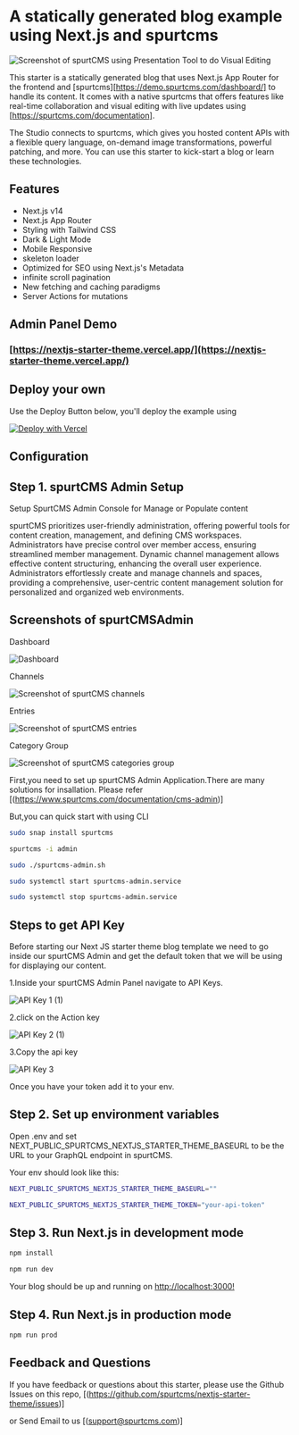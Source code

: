 # A statically generated blog example using Next.js and spurtcms

![Screenshot of spurtCMS using Presentation Tool to do Visual Editing](https://www.spurtcms.com/spurtcms-starter-template.jpg)

This starter is a statically generated blog that uses Next.js App Router for the frontend and [spurtcms][https://demo.spurtcms.com/dashboard/] to handle its content. It comes with a native spurtcms that offers features like real-time collaboration and visual editing with live updates using [https://spurtcms.com/documentation].

The Studio connects to spurtcms, which gives you hosted content APIs with a flexible query language, on-demand image transformations, powerful patching, and more. You can use this starter to kick-start a blog or learn these technologies.

## Features

- Next.js v14
- Next.js App Router
- Styling with Tailwind CSS
- Dark & Light Mode
- Mobile Responsive
- skeleton loader 
- Optimized for SEO using Next.js's Metadata
- infinite scroll pagination
- New fetching and caching paradigms
- Server Actions for mutations



## Admin Panel Demo

### [https://nextjs-starter-theme.vercel.app/](https://nextjs-starter-theme.vercel.app/)




## Deploy your own

Use the Deploy Button below, you'll deploy the example using 

[![Deploy with Vercel](https://vercel.com/button)](https://vercel.com/new/clone?repository-url=https%3A%2F%2Fgithub.com%2Fspurtcms%2Fnextjs-starter-theme)

## Configuration


## Step 1. spurtCMS Admin Setup

Setup SpurtCMS Admin Console for Manage or Populate content

spurtCMS prioritizes user-friendly administration, offering powerful tools for content creation, management, and defining CMS workspaces. Administrators have precise control over member access, ensuring streamlined member management. Dynamic channel management allows effective content structuring, enhancing the overall user experience. Administrators effortlessly create and manage channels and spaces, providing a comprehensive, user-centric content management solution for personalized and organized web
environments.

## Screenshots of spurtCMSAdmin
Dashboard

![Dashboard](https://dev.spurtcms.com/public/img/dashboardpage.png)


Channels

![Screenshot of spurtCMS channels](	https://dev.spurtcms.com/public/img/channellistpage.png)

Entries

![Screenshot of spurtCMS entries](	https://dev.spurtcms.com/public/img/entrieslistpage.png)


Category Group

![Screenshot of spurtCMS categories group](	https://dev.spurtcms.com/public/img/categorygrouppage.png)



First,you need to set up spurtCMS Admin Application.There are many solutions for insallation.
Please refer [(https://www.spurtcms.com/documentation/cms-admin)] 

But,you can quick start with using CLI

```bash
sudo snap install spurtcms
```
```bash
spurtcms -i admin
```
```bash
sudo ./spurtcms-admin.sh
```
```bash
sudo systemctl start spurtcms-admin.service
```
```bash
sudo systemctl stop spurtcms-admin.service
```
## Steps to get API Key
 
 Before starting our Next JS starter theme blog template we need to go inside our spurtCMS Admin and get the default token that we will be using for displaying our content.

1.Inside your spurtCMS Admin Panel navigate to API Keys.

![API Key 1 (1)](https://github.com/user-attachments/assets/b3806e8f-1dcd-4f75-88fe-8366b3036d47)



2.click on the Action key

![API Key 2 (1)](https://github.com/user-attachments/assets/7976ebe4-40f9-4c65-b99b-195e73ca2f9a)

3.Copy the api key

![API Key 3](https://github.com/user-attachments/assets/a3d34ac1-7243-4931-8a09-6c40c2d005b4)

Once you have your token add it to your env.

## Step 2. Set up environment variables
Open .env and set  NEXT_PUBLIC_SPURTCMS_NEXTJS_STARTER_THEME_BASEURL  to  be the URL to your GraphQL endpoint in spurtCMS. 

Your env should look like this:

```bash
NEXT_PUBLIC_SPURTCMS_NEXTJS_STARTER_THEME_BASEURL=""
```
```bash
NEXT_PUBLIC_SPURTCMS_NEXTJS_STARTER_THEME_TOKEN="your-api-token"
```
## Step 3. Run Next.js in development mode
```bash
npm install 
```
```bash
npm run dev
```
Your blog should be up and running on [http://localhost:3000!](http://localhost:3000!)


## Step 4. Run Next.js in production mode
```bash
npm run prod
```


## Feedback and Questions
If you have feedback or questions about this starter, please use the Github Issues on this repo, [(https://github.com/spurtcms/nextjs-starter-theme/issues)]

or Send Email to us [(support@spurtcms.com)]

